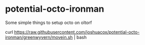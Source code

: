potential-octo-ironman
======================

Some simple things to setup octo on oltorf

curl https://raw.githubusercontent.com/joshuacox/potential-octo-ironman/greenwyvern/movein.sh | bash
